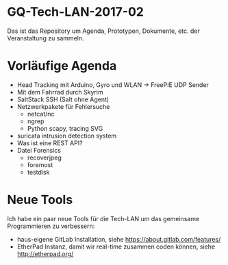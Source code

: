 # GQ-Tech-LAN-2017-02
Das ist das Repository um Agenda, Prototypen, Dokumente, etc. der Veranstaltung zu sammeln.

# Vorläufige Agenda
- Head Tracking mit Arduino, Gyro und WLAN -> FreePIE UDP Sender
- Mit dem Fahrrad durch Skyrim
- SaltStack SSH (Salt ohne Agent)
- Netzwerkpakete für Fehlersuche
  - netcat/nc
  - ngrep
  - Python scapy, tracing SVG
- suricata intrusion detection system
- Was ist eine REST API?
- Datei Forensics
  - recoverjpeg
  - foremost
  - testdisk

# Neue Tools
Ich habe ein paar neue Tools für die Tech-LAN um das gemeinsame Programmieren zu verbessern:
- haus-eigene GitLab Installation, siehe https://about.gitlab.com/features/
- EtherPad Instanz, damit wir real-time zusammen coden können, siehe http://etherpad.org/
